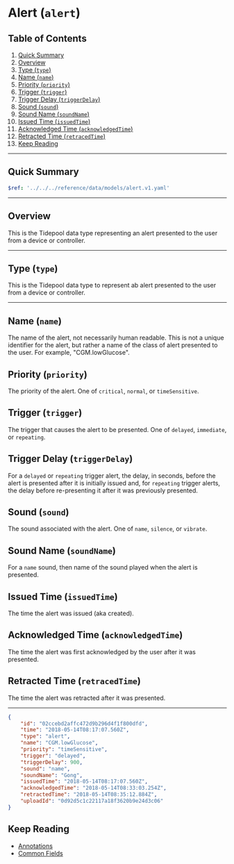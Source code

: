 <!-- omit in toc -->
# Alert (`alert`)

<!-- omit in toc -->
## Table of Contents

1. [Quick Summary](#quick-summary)
2. [Overview](#overview)
3. [Type (`type`)](#type-type)
4. [Name (`name`)](#name-name)
5. [Priority (`priority`)](#priority-priority)
6. [Trigger (`trigger`)](#trigger-trigger)
7. [Trigger Delay (`triggerDelay`)](#trigger-delay-triggerdelay)
8. [Sound (`sound`)](#sound-sound)
9. [Sound Name (`soundName`)](#sound-name-soundname)
10. [Issued Time (`issuedTime`)](#issued-time-issuedtime)
11. [Acknowledged Time (`acknowledgedTime`)](#acknowledged-time-acknowledgedtime)
12. [Retracted Time (`retracedTime`)](#retracted-time-retracedtime)
13. [Keep Reading](#keep-reading)

---

## Quick Summary

```yaml json_schema
$ref: '../../../reference/data/models/alert.v1.yaml'
```

---

## Overview

This is the Tidepool data type representing an alert presented to the user from a device or controller.

---

## Type (`type`)

This is the Tidepool data type to represent ab alert presented to the user from a device or controller.

---

## Name (`name`)

The name of the alert, not necessarily human readable. This is not a unique identifier for the alert, but rather a name of the class of alert presented to the user. For example, "CGM.lowGlucose".

## Priority (`priority`)

The priority of the alert. One of `critical`, `normal`, or `timeSensitive`.

## Trigger (`trigger`)

The trigger that causes the alert to be presented. One of `delayed`, `immediate`,  or `repeating`.

## Trigger Delay (`triggerDelay`)

For a `delayed` or `repeating` trigger alert, the delay, in seconds, before the alert is presented after it is initially issued and, for `repeating` trigger alerts, the delay before re-presenting it after it was previously presented.

## Sound (`sound`)

The sound associated with the alert. One of `name`, `silence`, or `vibrate`.

## Sound Name (`soundName`)

For a `name` sound, then name of the sound played when the alert is presented.

## Issued Time (`issuedTime`)

The time the alert was issued (aka created).

## Acknowledged Time (`acknowledgedTime`)

The time the alert was first acknowledged by the user after it was presented.

## Retracted Time (`retracedTime`)

The time the alert was retracted after it was presented.

---

```json title="Example Low Glucose Alert" lineNumbers=true
{
    "id": "02ccebd2affc472d9b296d4f1f800dfd",
    "time": "2018-05-14T08:17:07.560Z",
    "type": "alert",
    "name": "CGM.lowGlucose",
    "priority": "timeSensitive",
    "trigger": "delayed",
    "triggerDelay": 900,
    "sound": "name",
    "soundName": "Gong",
    "issuedTime": "2018-05-14T08:17:07.560Z",
    "acknowledgedTime": "2018-05-14T08:33:03.254Z",
    "retractedTime": "2018-05-14T08:35:12.884Z",
    "uploadId": "0d92d5c1c22117a18f3620b9e24d3c06"
}
```

## Keep Reading

* [Annotations](../annotations.md)
* [Common Fields](../common-fields.md)
